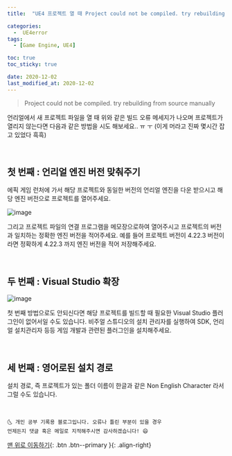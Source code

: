 ```yaml
---
title:  "UE4 프로젝트 열 때 Project could not be compiled. try rebuilding from source manually" 

categories:
  -  UE4error
tags:
  - [Game Engine, UE4]

toc: true
toc_sticky: true

date: 2020-12-02
last_modified_at: 2020-12-02
---
```


> Project could not be compiled. try rebuilding from source manually

언리얼에서 새 프로젝트 파일을 열 때 위와 같은 빌드 오류 메세지가 나오며 프로젝트가 열리지 않는다면 다음과 같은 방법을 시도 해보세요.. ㅠ ㅜ (이게 머라고 진짜 몇시간 잡고 있었다 흑흑)

<br>

## 첫 번째 : 언리얼 엔진 버전 맞춰주기

에픽 게임 런처에 가서 해당 프로젝트와 동일한 버전의 언리얼 엔진을 다운 받으시고 해당 엔진 버전으로 프로젝트를 열어주세요.

![image](https://user-images.githubusercontent.com/42318591/100839651-e7599780-34b7-11eb-8043-75f2dfde7d92.png)

그리고 프로젝트 파일의 연결 프로그램을 메모장으로하여 열어주시고 프로젝트의 버전과 일치하는 정확한 엔진 버전을 적어주세요. 예를 들어 프로젝트 버전이 4.22.3 버전이라면 정확하게 4.22.3 까지 엔진 버전을 적어 저장해주세요.

<br>

## 두 번째 : Visual Studio 확장

![image](https://user-images.githubusercontent.com/42318591/100839457-96e23a00-34b7-11eb-96f6-fc058f3ce8e1.png)

첫 번째 방법으로도 안되신다면 해당 프로젝트를 빌드할 때 필요한 Visual Studio 플러그인이 없어서일 수도 있습니다. 비주얼 스튜디오의 설치 관리자를 실행하여 SDK, 언리얼 설치관리자 등등 게임 개발과 관련된 플러그인을 설치해주세요.

<br>

## 세 번째 : 영어로된 설치 경로

설치 경로, 즉 프로젝트가 있는 폴더 이름이 한글과 같은 Non English Character 라서 그럴 수도 있습니다. 


<br>

    🌜 개인 공부 기록용 블로그입니다. 오류나 틀린 부분이 있을 경우 
    언제든지 댓글 혹은 메일로 지적해주시면 감사하겠습니다! 😄

[맨 위로 이동하기](#){: .btn .btn--primary }{: .align-right}